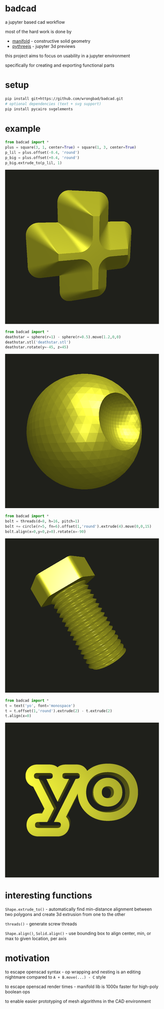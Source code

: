 # badcad

a jupyter based cad workflow

most of the hard work is done by
- [manifold](https://github.com/elalish/manifold) - constructive solid geometry 
- [pythreejs](https://github.com/jupyter-widgets/pythreejs) - jupyter 3d previews

this project aims to focus on usability in a jupyter environment

specifically for creating and exporting functional parts

# setup

```bash
pip install git+https://github.com/wrongbad/badcad.git
# optional dependencies (text + svg support)
pip install pycairo svgelements
```

# example

```py
from badcad import *
plus = square(3, 1, center=True) + square(1, 3, center=True)
p_lil = plus.offset(-0.4, 'round')
p_big = plus.offset(+0.4, 'round')
p_big.extrude_to(p_lil, 1)
```

![plus](img/plus.png)

```py
from badcad import *
deathstar = sphere(r=1) - sphere(r=0.5).move(1.2,0,0)
deathstar.stl('deathstar.stl')
deathstar.rotate(y=-45, z=45)
```

![deathstar](img/deathstar.png)

```py
from badcad import *
bolt = threads(d=8, h=16, pitch=1) 
bolt += circle(r=5, fn=6).offset(1,'round').extrude(4).move(0,0,15)
bolt.align(x=0,y=0,z=0).rotate(x=-90)
```

![bolt](img/bolt.png)

```py
from badcad import *
t = text('yo', font='monospace')
t = t.offset(1,'round').extrude(2) - t.extrude(2)
t.align(x=0)
```

![txt](img/txt.png)

# interesting functions

`Shape.extrude_to()` - automatically find min-distance alignment between two polygons and create 3d extrusion from one to the other

`threads()` - generate screw threads

`Shape.align()`, `Solid.align()` - use bounding box to align center, min, or max to given location, per axis

# motivation

to escape openscad syntax - op wrapping and nesting is an editing nightmare compared to `A + B.move(...) - C` style

to escape openscad render times - manifold lib is 1000x faster for high-poly boolean ops

to enable easier prototyping of mesh algorithms in the CAD environment
